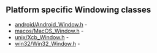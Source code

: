 ## Platform specific Windowing classes

* [android/Android_Window.h](android/Android_Window.h) - 
* [macos/MacOS_Window.h](macos/MacOS_Window.h) - 
* [unix/Xcb_Window.h](unix/Xcb_Window.h) - 
* [win32/Win32_Window.h](win32/Win32_Window.h) - 
